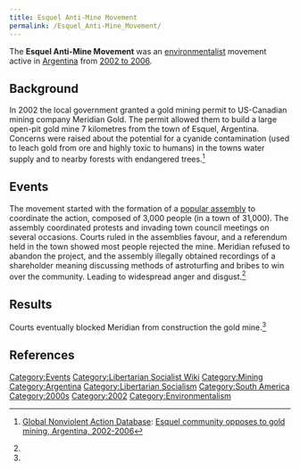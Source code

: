 ```yaml
---
title: Esquel Anti-Mine Movement
permalink: /Esquel_Anti-Mine_Movement/
---
```


The **Esquel Anti-Mine Movement** was an
[environmentalist](Environmentalism "wikilink") movement active in
[Argentina](Argentina "wikilink") from [2002 to
2006](Timeline_of_Libertarian_Socialism_in_South_America "wikilink").

## Background

In 2002 the local government granted a gold mining permit to US-Canadian
mining company Meridian Gold. The permit allowed them to build a large
open-pit gold mine 7 kilometres from the town of Esquel, Argentina.
Concerns were raised about the potential for a cyanide contamination
(used to leach gold from ore and highly toxic to humans) in the towns
water supply and to nearby forests with endangered trees.[^1]

## Events

The movement started with the formation of a [popular
assembly](Democratic_Assembly "wikilink") to coordinate the action,
composed of 3,000 people (in a town of 31,000). The assembly coordinated
protests and invading town council meetings on several occasions. Courts
ruled in the assemblies favour, and a referendum held in the town showed
most people rejected the mine. Meridian refused to abandon the project,
and the assembly illegally obtained recordings of a shareholder meaning
discussing methods of astroturfing and bribes to win over the community.
Leading to widespread anger and disgust.[^2]

## Results

Courts eventually blocked Meridian from construction the gold mine.[^3]

## References

<references />

[Category:Events](Category:Events "wikilink") [Category:Libertarian
Socialist Wiki](Category:Libertarian_Socialist_Wiki "wikilink")
[Category:Mining](Category:Mining "wikilink")
[Category:Argentina](Category:Argentina "wikilink")
[Category:Libertarian
Socialism](Category:Libertarian_Socialism "wikilink") [Category:South
America](Category:South_America "wikilink")
[Category:2000s](Category:2000s "wikilink")
[Category:2002](Category:2002 "wikilink")
[Category:Environmentalism](Category:Environmentalism "wikilink")

[^1]: [Global Nonviolent Action
    Database](Global_Nonviolent_Action_Database "wikilink"): [Esquel
    community opposes to gold mining, Argentina,
    2002-2006](https://nvdatabase.swarthmore.edu/content/esquel-community-opposes-gold-mining-argentina-2002-2006)

[^2]:

[^3]: